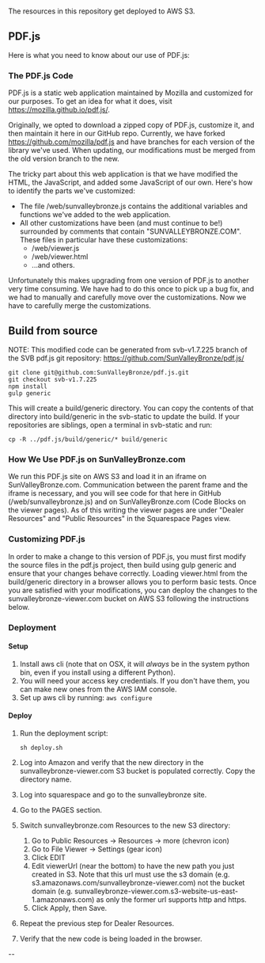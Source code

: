 # 

The resources in this repository get deployed to AWS S3. 

## PDF.js

Here is what you need to know about our use of PDF.js:

### The PDF.js Code

PDF.js is a static web application maintained by Mozilla and customized for our purposes. To get an idea for what it does, visit https://mozilla.github.io/pdf.js/.

Originally, we opted to download a zipped copy of PDF.js, customize it, and then maintain it here in our GitHub repo. Currently, we have forked https://github.com/mozilla/pdf.js and have branches for each version of the library we've used. When updating, our modifications must be merged from the old version branch to the new.

The tricky part about this web application is that we have modified the HTML, the JavaScript, and added some JavaScript of our own. Here's how to identify the parts we've customized:

* The file /web/sunvalleybronze.js contains the additional variables and functions we've added to the web application.
* All other customizations have been (and must continue to be!) surrounded by comments that contain "SUNVALLEYBRONZE.COM". These files in particular have these customizations:
  * /web/viewer.js
  * /web/viewer.html
  * ...and others.
  
Unfortunately this makes upgrading from one version of PDF.js to another very time consuming. We have had to do this once to pick up a bug fix, and we had to manually and carefully move over the customizations. Now we have to carefully merge the customizations.


## Build from source

NOTE: This modified code can be generated from svb-v1.7.225 branch of the SVB pdf.js git repository: https://github.com/SunValleyBronze/pdf.js/

    git clone git@github.com:SunValleyBronze/pdf.js.git
    git checkout svb-v1.7.225
    npm install
    gulp generic

This will create a build/generic directory. You can copy the contents of that directory into build/generic in the svb-static to update the build. If your repositories are siblings, open a terminal in svb-static and run:

    cp -R ../pdf.js/build/generic/* build/generic

### How We Use PDF.js on SunValleyBronze.com

We run this PDF.js site on AWS S3 and load it in an iframe on SunValleyBronze.com. Communication between the parent frame and the iframe is necessary, and you will see code for that here in GitHub (/web/sunvalleybronze.js) and on SunValleyBronze.com (Code Blocks on the viewer pages). As of this writing the viewer pages are under "Dealer Resources" and "Public Resources" in the Squarespace Pages view.

### Customizing PDF.js

In order to make a change to this version of PDF.js, you must first modify the source files in the pdf.js project, then build using gulp generic and ensure that your changes behave correctly. Loading viewer.html from the build/generic directory in a browser allows you to perform basic tests. Once you are satisfied with your modifications, you can deploy the changes to the sunvalleybronze-viewer.com bucket on AWS S3 following the instructions below.

### Deployment

#### Setup

1. Install aws cli (note that on OSX, it will *always* be in the system python bin, even if you install using a different Python).
1. You will need your access key credentials. If you don't have them, you can make new ones from the AWS IAM console.
1. Set up aws cli by running: ```aws configure```

#### Deploy

1. Run the deployment script:
    
    ```sh deploy.sh```
    
1. Log into Amazon and verify that the new directory in the sunvalleybronze-viewer.com S3 bucket is populated correctly. Copy the directory name.
1. Log into squarespace and go to the sunvalleybronze site.
1. Go to the PAGES section.
1. Switch sunvalleybronze.com Resources to the new S3 directory:
    1. Go to Public Resources -> Resources -> more (chevron icon)
    1. Go to File Viewer -> Settings (gear icon)
    1. Click EDIT
    1. Edit viewerUrl (near the bottom) to have the new path you just created in S3. Note that this url must use the s3 domain (e.g. s3.amazonaws.com/sunvalleybronze-viewer.com) not the bucket domain (e.g. sunvalleybronze-viewer.com.s3-website-us-east-1.amazonaws.com) as only the former url supports http and https.
    1. Click Apply, then Save.
1. Repeat the previous step for Dealer Resources.
1. Verify that the new code is being loaded in the browser.

--


